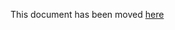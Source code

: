 This document has been moved [here](https://cartography-cncf.github.io/cartography/usage/samplequeries.html)
